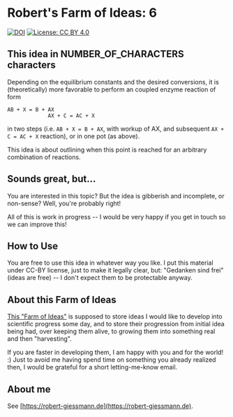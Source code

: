 # Robert's Farm of Ideas: 6

[![DOI](https://zenodo.org/badge/BADGE_NUMBER_FROM_ZENODO.svg)](https://zenodo.org/badge/latestdoi/BADGE_NUMBER_FROM_ZENODO)
[![License: CC BY 4.0](https://img.shields.io/badge/License-CC%20BY%204.0-green.svg)](https://creativecommons.org/licenses/by/4.0/)

## This idea in NUMBER_OF_CHARACTERS characters
Depending on the equilibrium constants and the desired conversions, it is (theoretically) more favorable to perform an coupled enzyme reaction of form 

```
AB + X = B + AX 
             AX + C = AC + X
```

in two steps (i.e. `AB + X = B + AX`, with workup of AX, and subsequent `AX + C = AC + X` reaction), or in one pot (as above).

This idea is about outlining when this point is reached for an arbitrary combination of reactions. 

## Sounds great, but...
You are interested in this topic? But the idea is gibberish and incomplete, or non-sense? Well, you're probably right! 

All of this is work in progress -- I would be very happy if you get in touch so we can improve this!

## How to Use
You are free to use this idea in whatever way you like. I put this material under CC-BY license, just to make it legally clear, but: "Gedanken sind frei" (ideas are free) -- I don't expect them to be protectable anyway.

## About this Farm of Ideas
[This "Farm of Ideas"](https://github.com/roberts-farm-of-ideas) is supposed to store ideas I would like to develop into scientific progress some day, and to store their progression from initial idea being had, over keeping them alive, to growing them into something real and then "harvesting". 

If you are faster in developing them, I am happy with you and for the world! :) Just to avoid me having spend time on something you already realized then, I would be grateful for a short letting-me-know email.

## About me
See [https://robert-giessmann.de](https://robert-giessmann.de).
